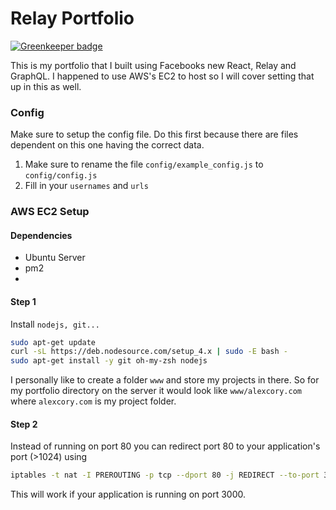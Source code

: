 Relay Portfolio
===============

[![Greenkeeper badge](https://badges.greenkeeper.io/alex-cory/portfolio.svg)](https://greenkeeper.io/)

This is my portfolio that I built using Facebooks new React, Relay and GraphQL.  I happened to use AWS's EC2 to host so I will cover setting that up in this as well.

### Config
Make sure to setup the config file.  Do this first because there are files dependent on this one having the correct data.

 1. Make sure to rename the file `config/example_config.js` to `config/config.js`
 2. Fill in your `usernames` and `urls`

### AWS EC2 Setup

#### Dependencies
 - Ubuntu Server
 - pm2
 - 
 
#### Step 1
Install `nodejs, git...`

```sh
sudo apt-get update
curl -sL https://deb.nodesource.com/setup_4.x | sudo -E bash -
sudo apt-get install -y git oh-my-zsh nodejs
```
I personally like to create a folder `www` and store my projects in there. So for my portfolio directory on the server it would look like `www/alexcory.com` where `alexcory.com` is my project folder.

#### Step 2
Instead of running on port 80 you can redirect port 80 to your application's port (>1024) using
```sh
iptables -t nat -I PREROUTING -p tcp --dport 80 -j REDIRECT --to-port 3000
```
This will work if your application is running on port 3000.

